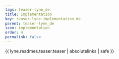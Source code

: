 ```yaml
---
tags: teaser-lyne_de
title: Implementation
key: teaser-lyne-implementation_de
parent: teaser-lyne_de
icon: implementation
order: 4
permalink: false  
---
```

{{ lyne.readmes.teaser.teaser | absolutelinks | safe }}


